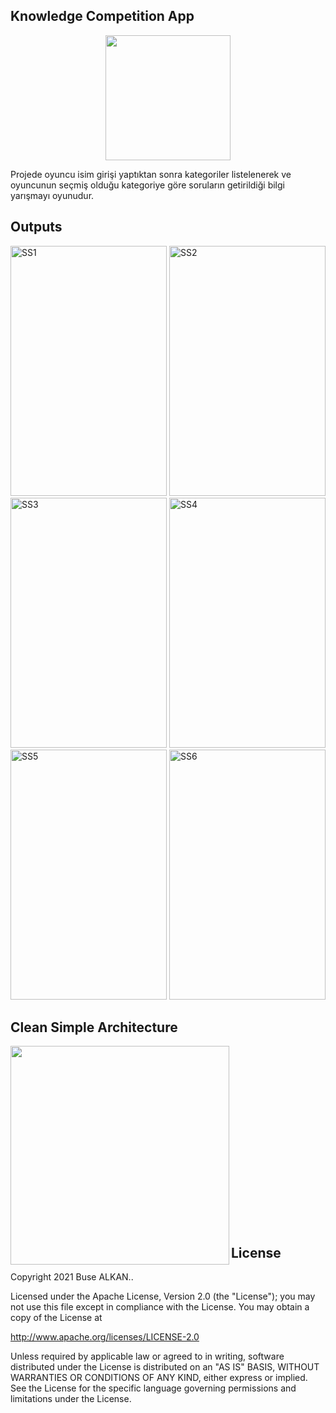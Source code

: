 ## Knowledge Competition App
<p align="center"><img height="200" width="200" src="https://raw.githubusercontent.com/busealkan/KnowledgeCompetitionApp/master/screens/logo.png"/></p>
Projede oyuncu isim girişi yaptıktan sonra kategoriler listelenerek ve oyuncunun seçmiş olduğu kategoriye göre soruların getirildiği bilgi yarışmayı oyunudur.

## Outputs
<p>
  <img height="400" width="250" src="https://raw.githubusercontent.com/busealkan/KnowledgeCompetitionApp/master/screens/E1.png" alt="SS1"/>
  <img height="400" width="250" src="https://raw.githubusercontent.com/busealkan/KnowledgeCompetitionApp/master/screens/E2.png" alt="SS2"/>
  <img height="400" width="250" src="https://raw.githubusercontent.com/busealkan/KnowledgeCompetitionApp/master/screens/E3.png" alt="SS3"/>
  <img height="400" width="250" src="https://raw.githubusercontent.com/busealkan/KnowledgeCompetitionApp/master/screens/E4.png" alt="SS4"/>
  <img height="400" width="250" src="https://raw.githubusercontent.com/busealkan/KnowledgeCompetitionApp/master/screens/E5.png" alt="SS5"/>
  <img height="400" width="250" src="https://raw.githubusercontent.com/busealkan/KnowledgeCompetitionApp/master/screens/E6.png" alt="SS6"/>
</p>


## Clean Simple Architecture
<p><img align="left" width="350px"; src="https://raw.githubusercontent.com/busealkan/KnowledgeCompetitionApp/master/screens/mvc.png"/></p>
<br/><br/><br/><br/><br/><br/><br/><br/><br/><br/><br/><br/><br/><br/><br/><br/><br/>


## License
Copyright 2021 Buse ALKAN..

Licensed under the Apache License, Version 2.0 (the "License");
you may not use this file except in compliance with the License.
You may obtain a copy of the License at

   http://www.apache.org/licenses/LICENSE-2.0

Unless required by applicable law or agreed to in writing, software
distributed under the License is distributed on an "AS IS" BASIS,
WITHOUT WARRANTIES OR CONDITIONS OF ANY KIND, either express or implied.
See the License for the specific language governing permissions and
limitations under the License.
